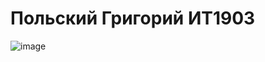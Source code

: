 # Польский Григорий ИТ1903

![image](https://user-images.githubusercontent.com/100517511/163063125-ac8ba4a0-83dc-44cd-87ca-2ec477e6a3b2.png)
